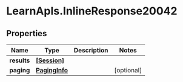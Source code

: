 # LearnApIs.InlineResponse20042

## Properties
Name | Type | Description | Notes
------------ | ------------- | ------------- | -------------
**results** | [**[Session]**](Session.md) |  | 
**paging** | [**PagingInfo**](PagingInfo.md) |  | [optional] 

